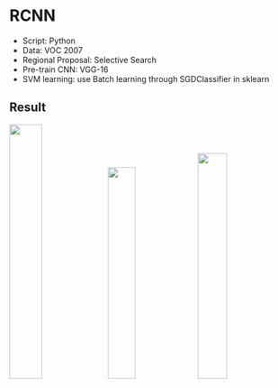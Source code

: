 # RCNN

* Script: Python 
* Data: VOC 2007
* Regional Proposal: Selective Search
* Pre-train CNN: VGG-16
* SVM learning: use Batch learning through SGDClassifier in sklearn

## Result
<img src = "https://user-images.githubusercontent.com/37683366/127149755-ccfe0235-a64e-4368-88de-5de213ba9e2e.PNG" width = "34%" height= "34%"> <img src = "https://user-images.githubusercontent.com/37683366/127149760-f739f4cf-4ed0-4def-9074-0f6df1e3b3c2.PNG" width = "31%" height= "31%"> <img src = "https://user-images.githubusercontent.com/37683366/127149765-212b4d8e-28bd-47c3-936a-72b4cebb1379.PNG" width = "32%" height= "32%">
